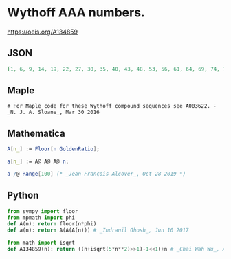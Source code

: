 # Wythoff AAA numbers\.
https://oeis.org/A134859
## JSON
```JSON
[1, 6, 9, 14, 19, 22, 27, 30, 35, 40, 43, 48, 53, 56, 61, 64, 69, 74, 77, 82, 85, 90, 95, 98, 103, 108, 111, 116, 119, 124, 129, 132, 137, 142, 145, 150, 153, 158, 163, 166, 171, 174, 179, 184, 187, 192, 197, 200, 205, 208, 213, 218, 221, 226, 229, 234, 239, 242]
```
## Maple
```Maple
# For Maple code for these Wythoff compound sequences see A003622. - _N. J. A. Sloane_, Mar 30 2016
```
## Mathematica
```Mathematica
A[n_] := Floor[n GoldenRatio];
```
```Mathematica
a[n_] := A@ A@ A@ n;
```
```Mathematica
a /@ Range[100] (* _Jean-François Alcover_, Oct 28 2019 *)
```
## Python
```Python
from sympy import floor
from mpmath import phi
def A(n): return floor(n*phi)
def a(n): return A(A(A(n))) # _Indranil Ghosh_, Jun 10 2017
```
```Python
from math import isqrt
def A134859(n): return ((n+isqrt(5*n**2)>>1)-1<<1)+n # _Chai Wah Wu_, Aug 10 2022
```
